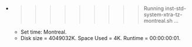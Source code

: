 * >>>>>>>>> Running inst-std-system-xtra-tz-montreal.sh ...
  * Set time: Montreal.
  * Disk size = 4049032K. Space Used = 4K. Runtime = 00:00:00:01.

